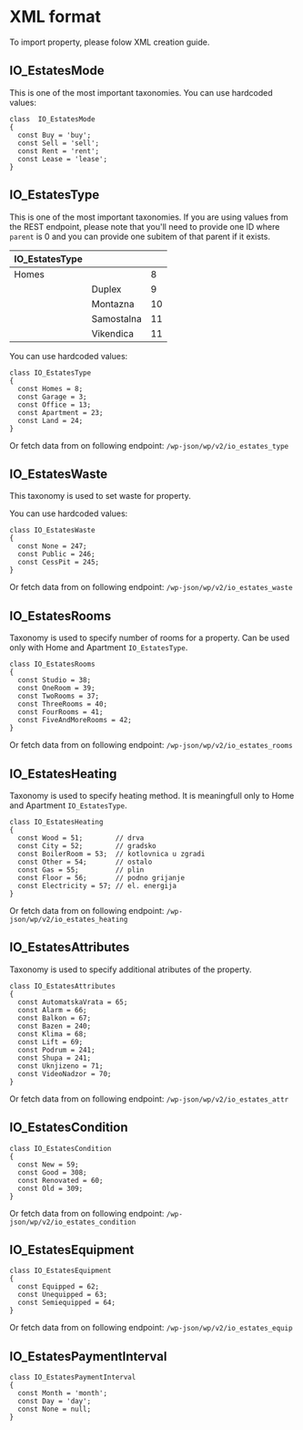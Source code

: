 # XML format
To import property, please folow XML creation guide.

## IO_EstatesMode
This is one of the most important taxonomies. You can use hardcoded values:

```
class  IO_EstatesMode
{
  const Buy = 'buy';
  const Sell = 'sell';
  const Rent = 'rent';
  const Lease = 'lease';
}
```



## IO_EstatesType
This is one of the most important taxonomies. If you are using values from the REST endpoint, please note that you'll need to provide one ID where `parent` is 0 and you can provide one subitem of that parent if it exists.

| IO_EstatesType |  |   |
| --- | --- | --- |
| Homes |  | 8 |
|  |  Duplex | 9 |
|  |  Montazna | 10 |
|  |  Samostalna | 11 |
|  |  Vikendica | 11 |


You can use hardcoded values:
```
class IO_EstatesType
{
  const Homes = 8;
  const Garage = 3;
  const Office = 13;
  const Apartment = 23;
  const Land = 24;
}
```
Or fetch data from on following endpoint:
`/wp-json/wp/v2/io_estates_type`


## IO_EstatesWaste
This taxonomy is used to set waste for property.

You can use hardcoded values:

```
class IO_EstatesWaste
{
  const None = 247;
  const Public = 246;
  const CessPit = 245;
}
```
Or fetch data from on following endpoint:
`/wp-json/wp/v2/io_estates_waste`

## IO_EstatesRooms
Taxonomy is used to specify number of rooms for a property. Can be used only with Home and Apartment `IO_EstatesType`.
```
class IO_EstatesRooms
{
  const Studio = 38;
  const OneRoom = 39;
  const TwoRooms = 37;
  const ThreeRooms = 40;
  const FourRooms = 41;
  const FiveAndMoreRooms = 42;
}
```
Or fetch data from on following endpoint:
`/wp-json/wp/v2/io_estates_rooms`


## IO_EstatesHeating
Taxonomy is used to specify heating method. It is meaningfull only to Home and Apartment `IO_EstatesType`.
```
class IO_EstatesHeating
{
  const Wood = 51;        // drva
  const City = 52;        // gradsko
  const BoilerRoom = 53;  // kotlovnica u zgradi
  const Other = 54;       // ostalo
  const Gas = 55;         // plin
  const Floor = 56;       // podno grijanje
  const Electricity = 57; // el. energija
}
```
Or fetch data from on following endpoint:
`/wp-json/wp/v2/io_estates_heating`

## IO_EstatesAttributes
Taxonomy is used to specify additional atributes of the property. 
```
class IO_EstatesAttributes
{
  const AutomatskaVrata = 65;
  const Alarm = 66;
  const Balkon = 67;
  const Bazen = 240;
  const Klima = 68;
  const Lift = 69;
  const Podrum = 241;
  const Shupa = 241;
  const Uknjizeno = 71;
  const VideoNadzor = 70;
}
```
Or fetch data from on following endpoint:
`/wp-json/wp/v2/io_estates_attr`

## IO_EstatesCondition
```
class IO_EstatesCondition
{
  const New = 59;
  const Good = 308;
  const Renovated = 60;
  const Old = 309;
}
```
Or fetch data from on following endpoint:
`/wp-json/wp/v2/io_estates_condition`


## IO_EstatesEquipment
```
class IO_EstatesEquipment
{
  const Equipped = 62;
  const Unequipped = 63;
  const Semiequipped = 64;
}
```
Or fetch data from on following endpoint:
`/wp-json/wp/v2/io_estates_equip`

## IO_EstatesPaymentInterval
```
class IO_EstatesPaymentInterval
{
  const Month = 'month';
  const Day = 'day';
  const None = null;
}
```
